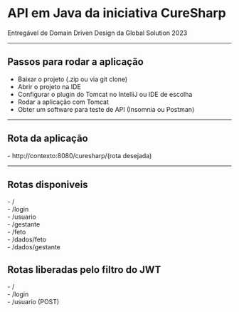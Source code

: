 # API em Java da iniciativa CureSharp
Entregável de Domain Driven Design da Global Solution 2023

<hr>

<h2>Passos para rodar a aplicação</h2>

- Baixar o projeto (.zip ou via git clone)
- Abrir o projeto na IDE  
- Configurar o plugin do Tomcat no IntelliJ ou IDE de escolha
- Rodar a aplicação com Tomcat 
- Obter um software para teste de API (Insomnia ou Postman) 

<hr>
  <h2>Rota da aplicação</h2>
- http://contexto:8080/curesharp/(rota desejada)

<hr>

<h2>Rotas disponiveis</h2>
- /</br>
- /login</br>
- /usuario</br>
- /gestante</br>
- /feto</br>
- /dados/feto</br>
- /dados/gestante</br>

<h2>Rotas liberadas pelo filtro do JWT</h2>
- /<br>
- /login</br>
- /usuario (POST)
